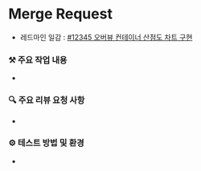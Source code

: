 # Merge Request

- 레드마인 일감 : [#12345 오버뷰 컨테이너 산점도 차트 구현](http://10.0.10.98/redmine/issues/10000)

### ⚒️ 주요 작업 내용
* 



### 🔍 주요 리뷰 요청 사항 
* 



### ⚙️ 테스트 방법 및 환경
* 

  

  

  